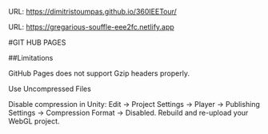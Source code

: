 
URL: https://dimitristoumpas.github.io/360IEETour/ 

URL: https://gregarious-souffle-eee2fc.netlify.app

#GIT HUB PAGES

##Limitations

GitHub Pages does not support Gzip headers properly.

Use Uncompressed Files

Disable compression in Unity:
Edit → Project Settings → Player → Publishing Settings → Compression Format → Disabled.
Rebuild and re-upload your WebGL project.
